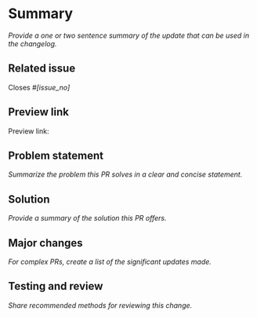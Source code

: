 <!---
Welcome! Thank you for contributing to the U.S. Web Design System.
Your contributions are vital to our success and we are glad you're here.

Please keep in mind:
- This pull request (PR) template exists to help speed up integration.
  The USWDS Core team reviews and approves every PR
  before merging it into the public code base,
  so the better we can understand the problem and solution,
  the sooner we can merge this change.
  The point here is: clear explanations matter!

- You can erase any part of this template
  that doesn't apply to your pull request (including these instructions!).

- You can find more information about contributing in
  [contributing.md](https://github.com/uswds/uswds/blob/develop/CONTRIBUTING.md)
  or you can reach out to us directly at uswds@gsa.gov.
 -->

<!---
Step 1 - Title this PR with the following format:
USWDS-Site - [Page]: [Brief statement describing what this pull request solves]
eg: "USWDS-Site - Settings: Add theme settings"
 -->

# Summary

_Provide a one or two sentence summary of the update that can be used in the changelog._
<!--
A successful summary is written in the past tense and includes:
**A benefit statement.** A description of the update.
See [USWDS release notes](https://github.com/uswds/uswds/releases) for examples.
-->

## Related issue

Closes #_[issue_no]_
<!--
Every pull request should resolve an open issue.
If no open issue exists, you can open one here:
https://github.com/uswds/uswds-site/issues/new/choose.
-->

## Preview link

Preview link:
<!-- If available, provide a link to a demo of the solution in action. -->

## Problem statement

_Summarize the problem this PR solves in a clear and concise statement._
<!--
A successful problem statement conveys:
1. The desired state,
2. The actual state, and
3. Consequences of remaining in the current state
   (who does this affect and to what degree?)
-->

## Solution

_Provide a summary of the solution this PR offers._
<!--
It can be helpful if we understand:
1. What the solution is,
2. Why this approach was chosen,
3. How you implemented the change, and
4. Possible limitations of this approach and alternate solution paths.
-->

## Major changes

_For complex PRs, create a list of the significant updates made._

## Testing and review

_Share recommended methods for reviewing this change._
<!--
1. Describe the tests that you ran to verify your changes,
2. Provide instructions to reproduce these tests, and
3. Clarify the type of feedback you are looking for at this phase.
-->

<!--
## Dependency updates

| Dependency name              | Previous version | New version |
| ---------------------------- | :--------------: | :---------: |
| [Updated dependency example] |     [1.0.0]      |   [1.0.1]   |
| [New dependency example]     |        --        |   [3.0.1]   |
| [Removed dependency example] |     [2.10.2]     |     --      |
-->
<!--
For PRs that include dependency updates, uncomment this section and
include a list of the changed dependencies and version numbers.
-->

<!--
Before opening this PR, make sure you’ve done whichever of these applies to you:
- [ ] Create a changelog entry for any user-facing changes. Learn more about creating changelogs in _data/changelogs/_CHANGELOG-README.md.
- [ ] Confirm that this code follows the [18F Front End Coding Style Guide](https://pages.18f.gov/frontend/) and [Accessibility Guide](https://pages.18f.gov/accessibility/checklist/).
- [ ] Run `git pull origin [base branch]` to pull in the most recent updates from your base and check for merge conflicts. (Often, the base branch is `main`).
- [ ] Run `npm run prettier:scss` to format any Sass updates.
- [ ] Run `npm test` and confirm that all tests pass.
- [ ] Run your code through [HTML_CodeSniffer](http://squizlabs.github.io/HTML_CodeSniffer/) and make sure it’s error free.
-->